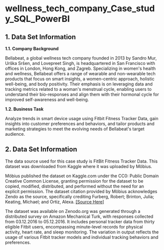 # wellness_tech_company_Case_study_SQL_PowerBI

## 1.	Data Set Information

**1.1.	Company Background**

Bellabeat, a global wellness tech company founded in 2013 by Sandro Mur, Urška Sršen, and Lovepreet Singh, is headquartered in San Francisco with offices in London, Hong Kong, and Zagreb. Specializing in women's health and wellness, Bellabeat offers a range of wearable and non-wearable tech products that focus on smart insights, a women-centric approach, holistic well-being, and body positivity. Their emphasis is on leveraging data and tracking metrics related to a woman's menstrual cycle, enabling users to understand their bio-responses and align them with their hormonal cycle for improved self-awareness and well-being.

**1.2.	Business Task**

Analyze trends in smart device usage using Fitbit Fitness Tracker Data, gain insights into customer preferences and behaviors, and tailor products and marketing strategies to meet the evolving needs of Bellabeat's target audience.

## 2. Data Set Information

The data source used for this case study is FitBit Fitness Tracker Data. This dataset was downloaded from Kaggle where it was uploaded by Möbius.

Möbius published the dataset on Kaggle.com under the CC0: Public Domain Creative Common License, granting permission for the dataset to be copied, modified, distributed, and performed without the need for an explicit permission. The dataset citation provided by Möbius acknowledges Zendo as the source, specifically crediting Furberg, Robert; Brinton, Julia; Keating, Michael; and Ortiz, Alexa. [[Source Here]]([url](https://zenodo.org/record/53894#.YMoUpnVKiP9)) 

The dataset was available on Zenodo.org was generated through a distributed survey on Amazon Mechanical Turk, with responses collected from 03.12.2016 to 05.12.2016. It includes personal tracker data from thirty eligible Fitbit users, encompassing minute-level records for physical activity, heart rate, and sleep monitoring. The variation in output reflects the usage of various Fitbit tracker models and individual tracking behaviors and preferences.



